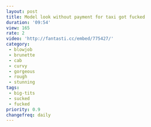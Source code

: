 ```yaml
---
layout: post
title: Model look without payment for taxi got fucked
duration: '09:54'
view: 165
rate: 2
video: 'http://fantasti.cc/embed/775427/'
category:
 - blowjob
 - brunette
 - cab
 - curvy
 - gorgeous
 - rough
 - stunning
tags: 
 - big-tits
 - sucked
 - fucked
priority: 0.9
changefreq: daily
---
```

